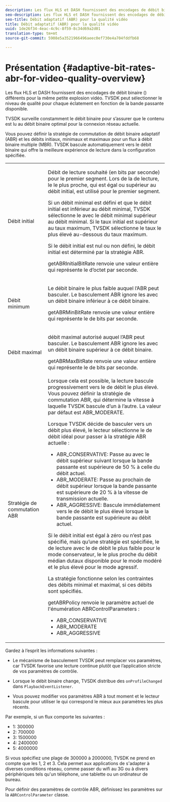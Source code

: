 ```yaml
---
description: Les flux HLS et DASH fournissent des encodages de débit binaire () différents pour la même petite explosion vidéo. TVSDK peut sélectionner le niveau de qualité pour chaque éclatement en fonction de la bande passante disponible.
seo-description: Les flux HLS et DASH fournissent des encodages de débit binaire () différents pour la même petite explosion vidéo. TVSDK peut sélectionner le niveau de qualité pour chaque éclatement en fonction de la bande passante disponible.
seo-title: Débit adaptatif (ABR) pour la qualité vidéo
title: Débit adaptatif (ABR) pour la qualité vidéo
uuid: 1de26f34-4eac-4c9c-8f59-8c34d69a2d01
translation-type: tm+mt
source-git-commit: 5908e5a3521966496aeec0ef730e4a704fddfb68

---
```



# Présentation {#adaptive-bit-rates-abr-for-video-quality-overview}

Les flux HLS et DASH fournissent des encodages de débit binaire () différents pour la même petite explosion vidéo. TVSDK peut sélectionner le niveau de qualité pour chaque éclatement en fonction de la bande passante disponible.

TVSDK surveille constamment le débit binaire pour s’assurer que le contenu est lu au débit binaire optimal pour la connexion réseau actuelle.

Vous pouvez définir la stratégie de commutation de débit binaire adaptatif (ABR) et les débits initiaux, minimaux et maximaux pour un flux à débit binaire multiple (MBR). TVSDK bascule automatiquement vers le débit binaire qui offre la meilleure expérience de lecture dans la configuration spécifiée.

<table id="table_AF838E082235406AA359BF1C1A77F85F"> 
 <tbody> 
  <tr> 
   <td colname="col01"> Débit initial </td> 
   <td colname="col2"> <p>Débit de lecture souhaité (en bits par seconde) pour le premier segment. Lors de la  de lecture, le  le plus proche, qui est égal ou supérieur au débit initial, est utilisé pour le premier segment. </p> <p> Si un débit minimal est défini et que le débit initial est inférieur au débit minimal, TVSDK sélectionne le  avec le débit minimal supérieur au débit minimal. Si le taux initial est supérieur au taux maximum, TVSDK sélectionne le taux le plus élevé au-dessous du taux maximum. </p> <p>Si le débit initial est nul ou non défini, le débit initial est déterminé par la stratégie ABR. </p> <p><span class="codeph"> getABRInitialBitRate</span> renvoie une valeur entière qui représente le  d’octet par seconde. </p> </td> 
  </tr> 
  <tr> 
   <td colname="col01"> Débit minimum </td> 
   <td colname="col2"> <p>Le débit binaire le plus faible auquel l’ABR peut basculer. Le basculement ABR ignore les  avec un débit binaire inférieur à ce débit binaire. </p> <p><span class="codeph"> getABRMinBitRate</span> renvoie une valeur entière qui représente le  de bits par seconde. </p> </td> 
  </tr> 
  <tr> 
   <td colname="col01"> Débit maximal </td> 
   <td colname="col2"> <p>débit maximal autorisé auquel l’ABR peut basculer. Le basculement ABR ignore les  avec un débit binaire supérieur à ce débit binaire. </p> <p><span class="codeph"> getABRMaxBitRate</span> renvoie une valeur entière qui représente le  de bits par seconde. </p> </td> 
  </tr> 
  <tr> 
   <td colname="col01"> Stratégie de commutation ABR </td> 
   <td colname="col2"> Lorsque cela est possible, la lecture bascule progressivement vers le  de débit le plus élevé. Vous pouvez définir la stratégie de commutation ABR, qui détermine la vitesse à laquelle TVSDK bascule d’un  à l’autre. La valeur par défaut est <span class="codeph"> ABR_MODERATE</span>. <p>Lorsque TVSDK décide de basculer vers un débit plus élevé, le lecteur sélectionne le de débit idéal pour passer à la stratégie ABR actuelle : 
     <ul id="ul_AC9C99D84A3B4A8DBD1A05CC05DEE771"> 
      <li id="li_B79C0AA2CBFB42FF98A257CEC9C400BA"><span class="codeph"> ABR_CONSERVATIVE</span>: Passe au  avec le débit supérieur suivant lorsque la bande passante est supérieure de 50 % à celle du débit actuel. </li> 
      <li id="li_38CC3A95D8634F359D0F7C273D0108C0"><span class="codeph"> ABR_MODERATE</span>: Passe au prochain de débit supérieur lorsque la bande passante est supérieure de 20 % à la vitesse de transmission actuelle. </li> 
      <li id="li_E845C035420D4B3FB2B179F448F8CA85"><span class="codeph"> ABR_AGGRESSIVE</span>: Bascule immédiatement vers le de débit le plus élevé lorsque la bande passante est supérieure au débit actuel. </li> 
     </ul> </p> <p>Si le débit initial est égal à zéro ou n’est pas spécifié, mais qu’une stratégie est spécifiée, le de lecture  avec le de débit le plus faible pour le mode conservateur, le  le plus proche du débit médian dutaux disponible pour le mode modéré et le plus élevé pour le mode agressif. </p> <p>La stratégie fonctionne selon les contraintes des débits minimal et maximal, si ces débits sont spécifiés. </p> <p><span class="codeph"> getABRPolicy</span> renvoie le paramètre actuel de l'énumération <span class="codeph"> ABRControlParameters</span> : 
     <ul id="ul_bd4_5kb_cz"> 
      <li id="li_E7C118AF48994454B7B3C016913DE545"><span class="codeph"> ABR_CONSERVATIVE</span> </li> 
      <li id="li_0A90BB42786449629CE7DD3364B385EE"><span class="codeph"> ABR_MODERATE</span> </li> 
      <li id="li_AFEB9B2862F24A369CA90596184A2883"><span class="codeph"> ABR_AGGRESSIVE</span> </li> 
     </ul> </p> </td> 
  </tr> 
 </tbody> 
</table>

Gardez à l’esprit les informations suivantes :

* Le mécanisme de basculement TVSDK peut remplacer vos paramètres, car TVSDK favorise une lecture continue plutôt que l’application stricte de vos paramètres de contrôle.
* Lorsque le débit binaire change, TVSDK distribue des  `onProfileChanged` dans `PlaybackEventListener`.

* Vous pouvez modifier vos paramètres ABR à tout moment et le lecteur bascule pour utiliser le qui correspond le mieux aux paramètres les plus récents.

Par exemple, si un flux comporte les  suivantes :

* 1: 300000
* 2: 700000
* 3: 1500000
* 4: 2400000
* 5: 4000000

Si vous spécifiez une plage de 300000 à 2000000, TVSDK ne prend en compte que les 1, 2 et 3. Cela permet aux applications de s&#39;adapter à diverses conditions réseau, comme passer du wifi au 3G ou à divers périphériques tels qu&#39;un téléphone, une tablette ou un ordinateur de bureau.

Pour définir des paramètres de contrôle ABR, définissez les paramètres sur la `ABRControlParameter` classe.
